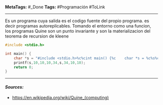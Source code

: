 **MetaTags:** #_Done
**Tags:** #Programación  #ToLink 
- - -

Es un programa cuya salida es el codigo fuente del propio programa. es decir programas autoreplicables.  Tomando el entorno como una funcion, los programas Quine son un   punto invariante y son la materializacion del teorema de recursion de kleene


``` C
#include <stdio.h>

int main() {
    char *s = "#include <stdio.h>%c%cint main() {%c    char *s = %c%s%c;%c    printf(s,10,10,10,34,s,34,10,10);%c    return 0;%c}%c";
    printf(s,10,10,10,34,s,34,10,10);
    return 0;
}
```


- - - 
#### ***Sources:***
-  https://en.wikipedia.org/wiki/Quine_(computing)